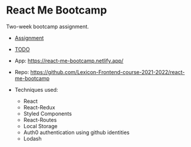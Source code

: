 React Me Bootcamp
=================

Two-week bootcamp assignment.

- [Assignment](ASSIGNMENT.md)

- [TODO](TODO.md)

- App: https://react-me-bootcamp.netlify.app/

- Repo: https://github.com/Lexicon-Frontend-course-2021-2022/react-me-bootcamp

- Techniques used: 
  - React
  - React-Redux
  - Styled Components
  - React-Routes
  - Local Storage
  - Auth0 authentication using github identities
  - Lodash

